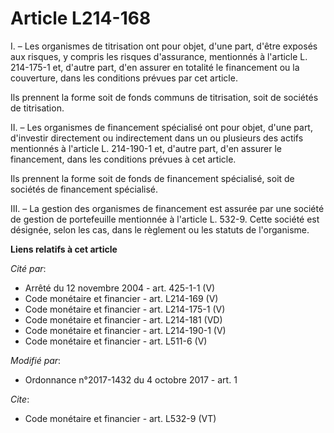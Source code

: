 # Article L214-168

I. – Les organismes de titrisation ont pour objet, d'une part, d'être exposés aux risques, y compris les risques d'assurance,
mentionnés à l'article L. 214-175-1 et, d'autre part, d'en assurer en totalité le financement ou la couverture, dans les
conditions prévues par cet article.

Ils prennent la forme soit de fonds communs de titrisation, soit de sociétés de titrisation.

II. – Les organismes de financement spécialisé ont pour objet, d'une part, d'investir directement ou indirectement dans un ou
plusieurs des actifs mentionnés à l'article L. 214-190-1 et, d'autre part, d'en assurer le financement, dans les conditions
prévues à cet article.

Ils prennent la forme soit de fonds de financement spécialisé, soit de sociétés de financement spécialisé.

III. – La gestion des organismes de financement est assurée par une société de gestion de portefeuille mentionnée à l'article
L. 532-9. Cette société est désignée, selon les cas, dans le règlement ou les statuts de l'organisme.

**Liens relatifs à cet article**

_Cité par_:

  - Arrêté du 12 novembre 2004 - art. 425-1-1 (V)
  - Code monétaire et financier - art. L214-169 (V)
  - Code monétaire et financier - art. L214-175-1 (V)
  - Code monétaire et financier - art. L214-181 (VD)
  - Code monétaire et financier - art. L214-190-1 (V)
  - Code monétaire et financier - art. L511-6 (V)

_Modifié par_:

  - Ordonnance n°2017-1432 du 4 octobre 2017 - art. 1

_Cite_:

  - Code monétaire et financier - art. L532-9 (VT)
